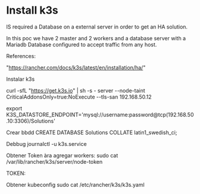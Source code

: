 # Install k3s

IS required a Database on a external server in order to get an HA solution.

In this poc we have 2 master and 2 workers and a database server with a Mariadb Database configured to accept traffic from any host.

References:

"https://rancher.com/docs/k3s/latest/en/installation/ha/"

Instalar k3s

curl -sfL "https://get.k3s.io" | sh -s - server --node-taint CriticalAddonsOnly=true:NoExecute --tls-san 192.168.50.12

export K3S_DATASTORE_ENDPOINT='mysql://username:password@tcp(192.168.50.10:3306)/Solutions'

Crear bbdd
CREATE DATABASE Solutions COLLATE latin1_swedish_ci;

Debbug
journalctl -u k3s.service

Obtener Token àra agregar workers:
sudo cat /var/lib/rancher/k3s/server/node-token

TOKEN:

Obtener kubeconfig
sudo cat /etc/rancher/k3s/k3s.yaml

